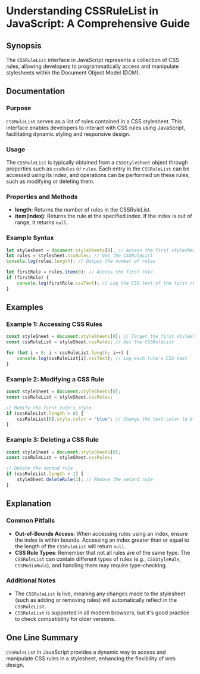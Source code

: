 <!--
Meta Description: # Understanding CSSRuleList in JavaScript: A Comprehensive Guide ## Synopsis The `CSSRuleList` interface in JavaScript represents a collection of CSS ...
Meta Keywords: cssrulelist, rules, stylesheet, css, rule
-->

# Understanding CSSRuleList in JavaScript: A Comprehensive Guide

## Synopsis
The `CSSRuleList` interface in JavaScript represents a collection of CSS rules, allowing developers to programmatically access and manipulate stylesheets within the Document Object Model (DOM).

## Documentation
### Purpose
`CSSRuleList` serves as a list of rules contained in a CSS stylesheet. This interface enables developers to interact with CSS rules using JavaScript, facilitating dynamic styling and responsive design.

### Usage
The `CSSRuleList` is typically obtained from a `CSSStyleSheet` object through properties such as `cssRules` or `rules`. Each entry in the `CSSRuleList` can be accessed using its index, and operations can be performed on these rules, such as modifying or deleting them.

### Properties and Methods
- **length**: Returns the number of rules in the CSSRuleList.
- **item(index)**: Returns the rule at the specified index. If the index is out of range, it returns `null`.

### Example Syntax
```javascript
let stylesheet = document.styleSheets[0]; // Access the first stylesheet
let rules = stylesheet.cssRules; // Get the CSSRuleList
console.log(rules.length); // Output the number of rules

let firstRule = rules.item(0); // Access the first rule
if (firstRule) {
    console.log(firstRule.cssText); // Log the CSS text of the first rule
}
```

## Examples
### Example 1: Accessing CSS Rules
```javascript
const styleSheet = document.styleSheets[0]; // Target the first stylesheet
const cssRuleList = styleSheet.cssRules; // Get the CSSRuleList

for (let i = 0; i < cssRuleList.length; i++) {
    console.log(cssRuleList[i].cssText); // Log each rule's CSS text
}
```

### Example 2: Modifying a CSS Rule
```javascript
const styleSheet = document.styleSheets[0];
const cssRuleList = styleSheet.cssRules;

// Modify the first rule's style
if (cssRuleList.length > 0) {
    cssRuleList[0].style.color = "blue"; // Change the text color to blue
}
```

### Example 3: Deleting a CSS Rule
```javascript
const styleSheet = document.styleSheets[0];
const cssRuleList = styleSheet.cssRules;

// Delete the second rule
if (cssRuleList.length > 1) {
    styleSheet.deleteRule(1); // Remove the second rule
}
```

## Explanation
### Common Pitfalls
- **Out-of-Bounds Access**: When accessing rules using an index, ensure the index is within bounds. Accessing an index greater than or equal to the length of the `CSSRuleList` will return `null`.
- **CSS Rule Types**: Remember that not all rules are of the same type. The `CSSRuleList` can contain different types of rules (e.g., `CSSStyleRule`, `CSSMediaRule`), and handling them may require type-checking.
  
### Additional Notes
- The `CSSRuleList` is live, meaning any changes made to the stylesheet (such as adding or removing rules) will automatically reflect in the `CSSRuleList`.
- `CSSRuleList` is supported in all modern browsers, but it's good practice to check compatibility for older versions.

## One Line Summary
`CSSRuleList` in JavaScript provides a dynamic way to access and manipulate CSS rules in a stylesheet, enhancing the flexibility of web design.